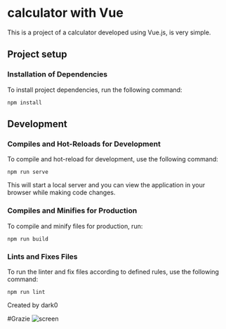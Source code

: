 # calculator with Vue
This is a project of a calculator developed using Vue.js, is very simple.

## Project setup

### Installation of Dependencies
To install project dependencies, run the following command:
```
npm install
```

## Development

### Compiles and Hot-Reloads for Development
To compile and hot-reload for development, use the following command:
```
npm run serve
```

This will start a local server and you can view the application in your browser while making code changes.

### Compiles and Minifies for Production
To compile and minify files for production, run:
```
npm run build
```

### Lints and Fixes Files
To run the linter and fix files according to defined rules, use the following command:
```
npm run lint
```

Created by dark0

#Grazie
![screen](https://64.media.tumblr.com/4f84f149bcf61b8cb353386d2a2d025d/30c29df4d01babda-12/s1280x1920/d97964bc7d259f5ae3f6035707982579bae01cd1.gif)

